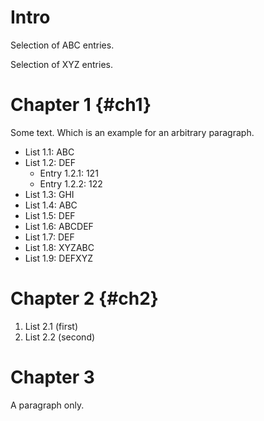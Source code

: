 # Intro

Selection of ABC entries.

<!--
#data-list /Chapter*/List *
#column Label: name()
#column Value: value()
#filter value(): *ABC*
-->

Selection of XYZ entries.

<!--
#data-list /Chapter*/List *
#column Label: name()
#column Value: value()
#filter value(): *XYZ*
-->

# Chapter 1 {#ch1}

Some text.
Which is an example for an arbitrary paragraph.

* List 1.1: ABC
* List 1.2: DEF
    + Entry 1.2.1: 121
    + Entry 1.2.2: 122
* List 1.3: GHI
* List 1.4: ABC
* List 1.5: DEF
* List 1.6: ABCDEF
* List 1.7: DEF
* List 1.8: XYZABC
* List 1.9: DEFXYZ

# Chapter 2 {#ch2}

1. List 2.1 (first)
2. List 2.2 (second)

# Chapter 3

A paragraph only.
